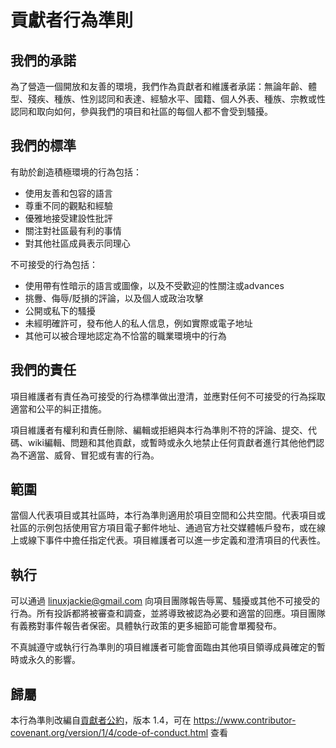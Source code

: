 # 貢獻者行為準則

## 我們的承諾

為了營造一個開放和友善的環境，我們作為貢獻者和維護者承諾：無論年齡、體型、殘疾、種族、性別認同和表達、經驗水平、國籍、個人外表、種族、宗教或性認同和取向如何，參與我們的項目和社區的每個人都不會受到騷擾。

## 我們的標準

有助於創造積極環境的行為包括：

* 使用友善和包容的語言
* 尊重不同的觀點和經驗
* 優雅地接受建設性批評
* 關注對社區最有利的事情
* 對其他社區成員表示同理心

不可接受的行為包括：

* 使用帶有性暗示的語言或圖像，以及不受歡迎的性關注或advances
* 挑釁、侮辱/貶損的評論，以及個人或政治攻擊
* 公開或私下的騷擾
* 未經明確許可，發布他人的私人信息，例如實際或電子地址
* 其他可以被合理地認定為不恰當的職業環境中的行為

## 我們的責任

項目維護者有責任為可接受的行為標準做出澄清，並應對任何不可接受的行為採取適當和公平的糾正措施。

項目維護者有權利和責任刪除、編輯或拒絕與本行為準則不符的評論、提交、代碼、wiki編輯、問題和其他貢獻，或暫時或永久地禁止任何貢獻者進行其他他們認為不適當、威脅、冒犯或有害的行為。

## 範圍

當個人代表項目或其社區時，本行為準則適用於項目空間和公共空間。代表項目或社區的示例包括使用官方項目電子郵件地址、通過官方社交媒體帳戶發布，或在線上或線下事件中擔任指定代表。項目維護者可以進一步定義和澄清項目的代表性。

## 執行

可以通過 linuxjackie@gmail.com 向項目團隊報告辱罵、騷擾或其他不可接受的行為。所有投訴都將被審查和調查，並將導致被認為必要和適當的回應。項目團隊有義務對事件報告者保密。具體執行政策的更多細節可能會單獨發布。

不真誠遵守或執行行為準則的項目維護者可能會面臨由其他項目領導成員確定的暫時或永久的影響。

## 歸屬

本行為準則改編自[貢獻者公約][homepage]，版本 1.4，可在 https://www.contributor-covenant.org/version/1/4/code-of-conduct.html 查看

[homepage]: https://www.contributor-covenant.org 